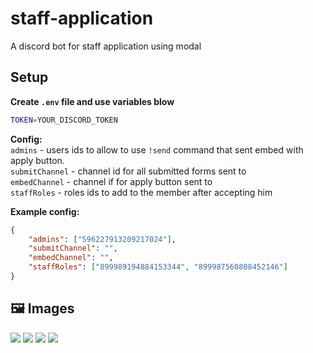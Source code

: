 # staff-application
A discord bot for staff application using modal


## Setup

**Create `.env` file and use variables blow**
```bash
TOKEN=YOUR_DISCORD_TOKEN
```

**Config:**
<br>
`admins` - users ids to allow to use `!send` command that sent embed with apply button.
<br>
`submitChannel` - channel id for all submitted forms sent to
<br>
`embedChannel` - channel if for apply button sent to
<br>
`staffRoles` - roles ids to add to the member after accepting him

**Example config:**
```json
{
    "admins": ["596227913209217024"],
    "submitChannel": "",
    "embedChannel": "",
    "staffRoles": ["899989194884153344", "899987560808452146"]
}
```

## 🖼 Images

<img src="https://cdn.discordapp.com/attachments/885108288566493206/961014577485713428/2.png">
<img src="https://cdn.discordapp.com/attachments/885108288566493206/961014577485713428/2.png">
<img src="https://cdn.discordapp.com/attachments/885108288566493206/961014803642601513/unknown.png">
<img src="https://cdn.discordapp.com/attachments/885108288566493206/961014932256735292/unknown.png">
